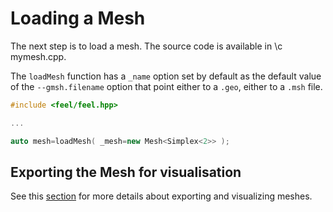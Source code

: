 Loading a Mesh 
==============


The next step is to load a mesh. The source code is available in \c mymesh.cpp.

The `loadMesh` function has a `_name` option set by default as the default value of the `--gmsh.filename` option that point either to a `.geo`, either to a `.msh` file.

```c++
#include <feel/feel.hpp>

...

auto mesh=loadMesh( _mesh=new Mesh<Simplex<2>> );
```

## Exporting the Mesh for visualisation 

See this [section](05-VisualizingFunctions.md) for more details about
exporting and visualizing meshes.


